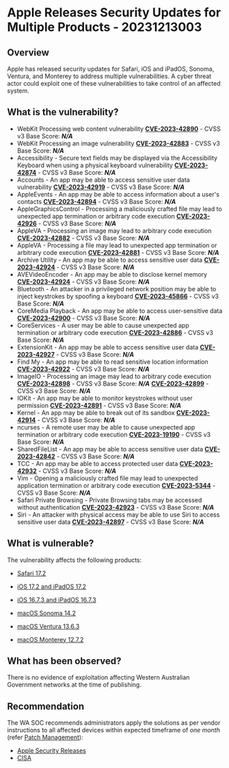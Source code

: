 # Apple Releases Security Updates for Multiple Products - 20231213003

## Overview

Apple has released security updates for Safari, iOS and iPadOS, Sonoma, Ventura, and Monterey to address multiple vulnerabilities. A cyber threat actor could exploit one of these vulnerabilities to take control of an affected system.

## What is the vulnerability?

- WebKit Processing web content vulnerability    [**CVE-2023-42890**](https://nvd.nist.gov/vuln/detail/CVE-2023-42890) - CVSS v3 Base Score: ***N/A***
- WebKit Processing an image vulnerability [**CVE-2023-42883**](https://nvd.nist.gov/vuln/detail/CVE-2023-42883) - CVSS v3 Base Score: ***N/A***
- Accessibility - Secure text fields may be displayed via the Accessibility Keyboard when using a physical keyboard vulnerability [**CVE-2023-42874**](https://nvd.nist.gov/vuln/detail/CVE-2023-42874) - CVSS v3 Base Score: ***N/A***
- Accounts - An app may be able to access sensitive user data vulnerability [**CVE-2023-42919**](https://nvd.nist.gov/vuln/detail/CVE-2023-42919) - CVSS v3 Base Score: ***N/A***
- AppleEvents - An app may be able to access information about a user's contacts [**CVE-2023-42894**](https://nvd.nist.gov/vuln/detail/CVE-2023-42894) - CVSS v3 Base Score: ***N/A***
- AppleGraphicsControl - Processing a maliciously crafted file may lead to unexpected app termination or arbitrary code execution [**CVE-2023-42926**](https://nvd.nist.gov/vuln/detail/CVE-2023-42926) - CVSS v3 Base Score: ***N/A***
- AppleVA - Processing an image may lead to arbitrary code execution [**CVE-2023-42882**](https://nvd.nist.gov/vuln/detail/CVE-2023-42882) - CVSS v3 Base Score: ***N/A***
- AppleVA - Processing a file may lead to unexpected app termination or arbitrary code execution [**CVE-2023-42881**](https://nvd.nist.gov/vuln/detail/CVE-2023-42881) - CVSS v3 Base Score: ***N/A***
- Archive Utility - An app may be able to access sensitive user data [**CVE-2023-42924**](https://nvd.nist.gov/vuln/detail/CVE-2023-42924) - CVSS v3 Base Score: ***N/A***
- AVEVideoEncoder - An app may be able to disclose kernel memory [**CVE-2023-42924**](https://nvd.nist.gov/vuln/detail/CVE-2023-42924) - CVSS v3 Base Score: ***N/A***
- Bluetooth - An attacker in a privileged network position may be able to inject keystrokes by spoofing a keyboard [**CVE-2023-45866**](https://nvd.nist.gov/vuln/detail/CVE-2023-45866) - CVSS v3 Base Score: ***N/A***
- CoreMedia Playback - An app may be able to access user-sensitive data [**CVE-2023-42900**](https://nvd.nist.gov/vuln/detail/CVE-2023-42900) - CVSS v3 Base Score: ***N/A***
- CoreServices - A user may be able to cause unexpected app termination or arbitrary code execution [**CVE-2023-42886**](https://nvd.nist.gov/vuln/detail/CVE-2023-42886) - CVSS v3 Base Score: ***N/A***
- ExtensionKit - An app may be able to access sensitive user data [**CVE-2023-42927**](https://nvd.nist.gov/vuln/detail/CVE-2023-42927) - CVSS v3 Base Score: ***N/A***
- Find My - An app may be able to read sensitive location information [**CVE-2023-42922**](https://nvd.nist.gov/vuln/detail/CVE-2023-42922) - CVSS v3 Base Score: ***N/A***
- ImageIO - Processing an image may lead to arbitrary code execution [**CVE-2023-42898**](https://nvd.nist.gov/vuln/detail/CVE-2023-42898) - CVSS v3 Base Score: ***N/A***
    [**CVE-2023-42899**](https://nvd.nist.gov/vuln/detail/CVE-2023-42899) - CVSS v3 Base Score: ***N/A***
- IOKit - An app may be able to monitor keystrokes without user permission [**CVE-2023-42891**](https://nvd.nist.gov/vuln/detail/CVE-2023-42891) - CVSS v3 Base Score: ***N/A***
- Kernel - An app may be able to break out of its sandbox [**CVE-2023-42914**](https://nvd.nist.gov/vuln/detail/CVE-2023-42914) - CVSS v3 Base Score: ***N/A***
- ncurses - A remote user may be able to cause unexpected app termination or arbitrary code execution [**CVE-2023-19190**](https://nvd.nist.gov/vuln/detail/CVE-2023-19190) - CVSS v3 Base Score: ***N/A***
- SharedFileList - An app may be able to access sensitive user data [**CVE-2023-42842**](https://nvd.nist.gov/vuln/detail/CVE-2023-42842) - CVSS v3 Base Score: ***N/A***
- TCC - An app may be able to access protected user data [**CVE-2023-42932**](https://nvd.nist.gov/vuln/detail/CVE-2023-42932) - CVSS v3 Base Score: ***N/A***
- Vim - Opening a maliciously crafted file may lead to unexpected application termination or arbitrary code execution [**CVE-2023-5344**](https://nvd.nist.gov/vuln/detail/CVE-2023-5344) - CVSS v3 Base Score: ***N/A***
- Safari Private Browsing - Private Browsing tabs may be accessed without authentication [**CVE-2023-42923**](https://nvd.nist.gov/vuln/detail/CVE-2023-42923) - CVSS v3 Base Score: ***N/A***
- Siri - An attacker with physical access may be able to use Siri to access sensitive user data [**CVE-2023-42897**](https://nvd.nist.gov/vuln/detail/CVE-2023-42897) - CVSS v3 Base Score: ***N/A***

## What is vulnerable?

The vulnerability affects the following products:

- [Safari 17.2](https://support.apple.com/en-us/HT214039)

- [iOS 17.2 and iPadOS 17.2](https://support.apple.com/en-us/HT214035)

- [iOS 16.7.3 and iPadOS 16.7.3](https://support.apple.com/en-us/HT214034)

- [macOS Sonoma 14.2](https://support.apple.com/en-us/HT214036)

- [macOS Ventura 13.6.3](https://support.apple.com/en-us/HT214038)

- [macOS Monterey 12.7.2](https://support.apple.com/en-us/HT214037)

## What has been observed?

There is no evidence of exploitation affecting Western Australian Government networks at the time of publishing.

## Recommendation

The WA SOC recommends administrators apply the solutions as per vendor instructions to all affected devices within expected timeframe of *one month* (refer [Patch Management](../guidelines/patch-management.md)):

- [Apple Security Releases](https://support.apple.com/en-us/HT201222)
- [CISA](https://www.cisa.gov/news-events/alerts/2023/12/12/apple-releases-security-updates-multiple-products)
